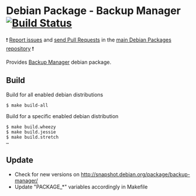 # Debian Package - Backup Manager [![Build Status](https://travis-ci.org/manala/debian-package-backup-manager.svg?branch=master)](https://travis-ci.org/manala/debian-package-backup-manager)

:exclamation: [Report issues](https://github.com/manala/debian-packages/issues) and [send Pull Requests](https://github.com/manala/debian-packages/pulls) in the [main Debian Packages repository](https://github.com/manala/debian-packages) :exclamation:

Provides [Backup Manager](https://github.com/sukria/Backup-Manager) debian package.

## Build

Build for all enabled debian distributions

```
$ make build-all
```

Build for a specific enabled debian distribution

```
$ make build.wheezy
$ make build.jessie
$ make build.stretch
…
```

## Update

* Check for new versions on http://snapshot.debian.org/package/backup-manager/
* Update "PACKAGE_*" variables accordingly in Makefile
